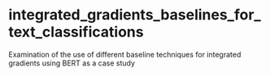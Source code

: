 # integrated_gradients_baselines_for_text_classifications
Examination of the use of different baseline techniques for integrated gradients using BERT as a case study 
